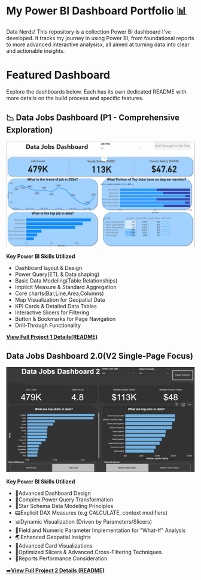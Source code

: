 # My Power BI Dashboard Portfolio 📊

Data Nerds! This repository is a collection Power BI dashboard I've developed. It tracks my journey in using Power BI, from foundational reports to more advanced interactive analysisx, all aimed at turning data into clear and actionable insights.

# Featured Dashboard 

Explore the dashboards below.
Each has its own dedicated README with more details on the build process and specific features.

## 📉 Data Jobs Dashboard (P1 - Comprehensive Exploration)

![Data Jobs DB GIF](/image/project_1_png_1.png)

**Key Power BI Skills Utilized**

* Dashboard layout & Design
* Power Query(ETL & Data shaping)
* Basic Data Modeling(Table Relationships)
* Implicit Measure & Standard Aggregation
* Core charts(Bar,Line,Area,Columns)
* Map Visualization for Geopatial Data
* KPI Cards & Detailed Data Tables
* Interactive Slicers for Filtering 
* Button & Bookmarks for Page Navigation
* Drill-Through Functionality


[**View Full Project 1 Details(README)**](/Data_Jobs_P1/Data_Jobs_v1/Data_Jobs/README.md)


## Data Jobs Dashboard 2.0(V2 Single-Page Focus)

![Data Jobs Dashboard 2.0](/image/project_2_page_1.png)

**Key Power BI Skills Utilized**

* 🎨Advanced Dashboard Design
* 🎲Complex Power Query Transformation
* 🔗Star Schema Data Modeling Principles
* 📟Explicit DAX Measures (e.g CALCULATE, context modifiers)
* 📊Dynamic Visualization (Driven by Parameters/Slicers)
* 🎲Field and Numeric Parameter Implementation for "What-If" Analysis
* 🌏Enhanced Geopatial Insights
* 🔢Advanced Card Visualizations
* 📇Optimized Slicers & Advanced Cross-Filtering Techniques.
* 🌟Reports Performance Consideration

[➡️**View Full Project 2 Details (README)**](/Data_Jobs_v2/README.md)

